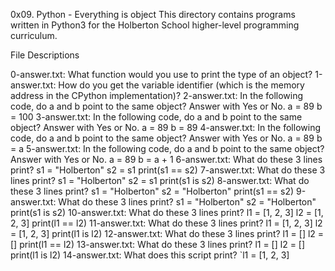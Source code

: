 0x09. Python - Everything is object
This directory contains programs written in Python3 for the Holberton School higher-level programming curriculum.

File Descriptions

0-answer.txt: What function would you use to print the type of an object?
1-answer.txt: How do you get the variable identifier (which is the memory address in the CPython implementation)?
2-answer.txt: In the following code, do a and b point to the same object? Answer with Yes or No. a = 89 b = 100
3-answer.txt: In the following code, do a and b point to the same object? Answer with Yes or No. a = 89 b = 89
4-answer.txt: In the following code, do a and b point to the same object? Answer with Yes or No. a = 89 b = a
5-answer.txt: In the following code, do a and b point to the same object? Answer with Yes or No. a = 89 b = a + 1
6-answer.txt: What do these 3 lines print? s1 = "Holberton" s2 = s1 print(s1 == s2)
7-answer.txt: What do these 3 lines print? s1 = "Holberton" s2 = s1 print(s1 is s2)
8-answer.txt: What do these 3 lines print? s1 = "Holberton" s2 = "Holberton" print(s1 == s2)
9-answer.txt: What do these 3 lines print? s1 = "Holberton" s2 = "Holberton" print(s1 is s2)
10-answer.txt: What do these 3 lines print? l1 = [1, 2, 3] l2 = [1, 2, 3] print(l1 == l2)
11-answer.txt: What do these 3 lines print? l1 = [1, 2, 3] l2 = [1, 2, 3] print(l1 is l2)
12-answer.txt: What do these 3 lines print? l1 = [] l2 = [] print(l1 == l2)
13-answer.txt: What do these 3 lines print? l1 = [] l2 = [] print(l1 is l2)
14-answer.txt: What does this script print? `l1 = [1, 2, 3]
